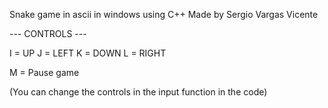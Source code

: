 Snake game in ascii in windows using C++
Made by Sergio Vargas Vicente

--- CONTROLS ---

I = UP
J = LEFT
K = DOWN
L = RIGHT

M = Pause game

(You can change the controls in the input function in the code)
